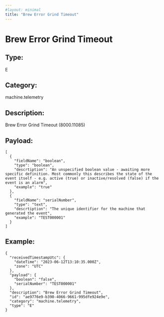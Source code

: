 ```yaml
---
#layout: minimal
title: "Brew Error Grind Timeout"
---
```


# Brew Error Grind Timeout

## Type:

E

## Category:

machine.telemetry

## Description: 

Brew Error Grind Timeout (8000.11085)

## Payload:

```
[
  {
    "fieldName": "boolean",
    "type": "boolean",
    "descrtiption": "An unspecified boolean value - awaiting more specific definition. Most commonly this describes the state of the event itself - e.g. active (true) or inactive/resolved (false) if the event is an alarm",
    "example": "true"
  },
  {
    "fieldName": "serialNumber",
    "type": "text",
    "descrtiption": "The unique identifier for the machine that generated the event",
    "example": "TEST000001"
  }
]
```

## Example:

```
{
  "receivedTimestampUtc": {
    "dateTime": "2023-06-12T13:10:35.000Z",
    "zone": "UTC"
  },
  "payload": {
    "boolean": "false",
    "serialNumber": "TEST000001"
  },
  "description": "Brew Error Grind Timeout",
  "id": "ae9776e9-b390-4066-9661-995dfe924e9e",
  "category": "machine.telemetry",
  "type": "E"
}
```
